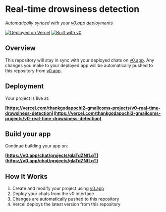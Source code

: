 # Real-time drowsiness detection

*Automatically synced with your [v0.app](https://v0.app) deployments*

[![Deployed on Vercel](https://img.shields.io/badge/Deployed%20on-Vercel-black?style=for-the-badge&logo=vercel)](https://vercel.com/thankgodapochi2-gmailcoms-projects/v0-real-time-drowsiness-detection)
[![Built with v0](https://img.shields.io/badge/Built%20with-v0.app-black?style=for-the-badge)](https://v0.app/chat/projects/glaTdZNfLgT)

## Overview

This repository will stay in sync with your deployed chats on [v0.app](https://v0.app).
Any changes you make to your deployed app will be automatically pushed to this repository from [v0.app](https://v0.app).

## Deployment

Your project is live at:

**[https://vercel.com/thankgodapochi2-gmailcoms-projects/v0-real-time-drowsiness-detection](https://vercel.com/thankgodapochi2-gmailcoms-projects/v0-real-time-drowsiness-detection)**

## Build your app

Continue building your app on:

**[https://v0.app/chat/projects/glaTdZNfLgT](https://v0.app/chat/projects/glaTdZNfLgT)**

## How It Works

1. Create and modify your project using [v0.app](https://v0.app)
2. Deploy your chats from the v0 interface
3. Changes are automatically pushed to this repository
4. Vercel deploys the latest version from this repository
